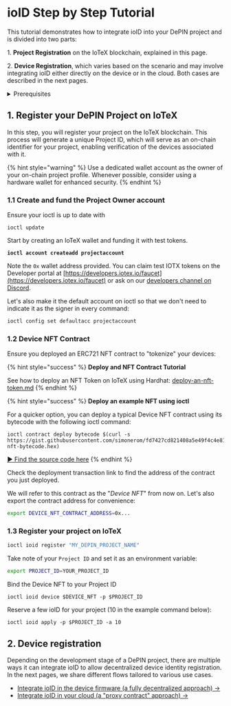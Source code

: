# ioID Step by Step Tutorial

This tutorial demonstrates how to integrate ioID into your DePIN project and is divided into two parts:

1\. **Project Registration** on the IoTeX blockchain, explained in this page.

2\. **Device Registration**, which varies based on the scenario and may involve integrating ioID either directly on the device or in the cloud. Both cases are described in the next pages.

<details>

<summary>Prerequisites</summary>

Before you begin working with the IoTeX blockchain and related tools, follow these preliminary steps to set up your development environment.

### Tools

Ensure you have the following tools installed:

* [ioctl](https://docs.iotex.io/builders/reference-docs/ioctl-client#install-latest-release-build): For interacting with the IoTeX blockchain.
* [curl](https://curl.se/): For sending messages to the API node.
* [jq](https://jqlang.github.io/jq/): Optional, to format JSON output.

### Create and fund a Developer wallet

Start by creating an IoTeX developer wallet and funding it with test tokens.

```bash
ioctl account createadd devaccount
```

Note the `0x` wallet address provided.&#x20;

Set ioctl on the IoTeX testnet:

```bash
ioctl config set endpoint api.testnet.iotex.one:443
```

### **Claim test IOTX**

You can claim test IOTX tokens on the IoTeX Developer portal at [https://developers.iotex.io/faucet](https://developers.iotex.io/faucet).

**Configure Metamask**: if you need to configure Metamask with IoTeX for convenience, you can do so on the&#x20;

Check the balance of your wallet with:

```bash
ioctl account balance devaccount
```

If needed, export the private key with:

```
ioctl account export devaccount
```

</details>

## 1. Register your DePIN Project on IoTeX

In this step, you will register your project on the IoTeX blockchain. This process will generate a unique Project ID, which will serve as an on-chain identifier for your project, enabling verification of the devices associated with it.

{% hint style="warning" %}
Use a dedicated wallet account as the owner of your on-chain project profile. Whenever possible, consider using a hardware wallet for enhanced security.
{% endhint %}

### 1.1 Create and fund the Project Owner account

Ensure your ioctl is up to date with

```
ioctl update
```

Start by creating an IoTeX wallet and funding it with test tokens.

<pre class="language-bash"><code class="lang-bash"><strong>ioctl account createadd projectaccount
</strong></code></pre>

Note the `0x` wallet address provided. You can claim test IOTX tokens on the Developer portal at [https://developers.iotex.io/faucet](https://developers.iotex.io/faucet) or ask on our [developers channel on Discord](https://discord.gg/iotex).&#x20;

Let's also make it the default account on ioctl so that we don't need to indicate it as the signer in every command:

```bash
ioctl config set defaultacc projectaccount
```

### 1.2 Device NFT Contract

Ensure you deployed an ERC721 NFT contract to "tokenize" your devices:

{% hint style="success" %}
**Deploy and NFT Contract Tutorial**

See how to deploy an NFT Token on IoTeX using Hardhat: [deploy-an-nft-token.md](../../defi/deploy-tokens/deploy-an-nft-token.md "mention")
{% endhint %}

{% hint style="success" %}
**Deploy an example NFT using ioctl**

For a quicker option, you can deploy a typical Device NFT contract using its bytecode with the following ioctl command:

```
ioctl contract deploy bytecode $(curl -s https://gist.githubusercontent.com/simonerom/fd7427cd821408a5e49f4c4e81b16fb9/raw/device-nft-bytecode.hex)
```

[► Find the source code here](https://docs.iotex.io/depin-infra-modules-dim/ioid-depin-identities/integration-guide/bind-the-device-nft#example-device-nft-contract)
{% endhint %}

Check the deployment transaction link to find the address of the contract you just deployed.

We will refer to this contract as the "_Device NFT_" from now on. Let's also export the contract address for convenience:

```bash
export DEVICE_NFT_CONTRACT_ADDRESS=0x...
```

### 1.3 Register your project on IoTeX

```bash
ioctl ioid register "MY_DEPIN_PROJECT_NAME"
```

Take note of your `Project ID` and set it as an environment variable:

```bash
export PROJECT_ID=YOUR_PROJECT_ID
```

Bind the Device NFT to your Project ID

```
ioctl ioid device $DEVICE_NFT -p $PROJECT_ID
```

Reserve a few ioID for your project (10 in the example command below):

```
ioctl ioid apply -p $PROJECT_ID -a 10
```

## 2. Device registration

Depending on the development stage of a DePIN project, there are multiple ways it can integrate ioID to allow decentralized device identity registration. In the next pages, we share different flows tailored to various use cases.

* [Integrate ioID in the device firmware (a fully decentralized approach) ->](a-fully-decentralized-approach.md)
* [Integrate ioID in your cloud (a "proxy contract" approach) ->](a-proxy-contract-approach.md)&#x20;
